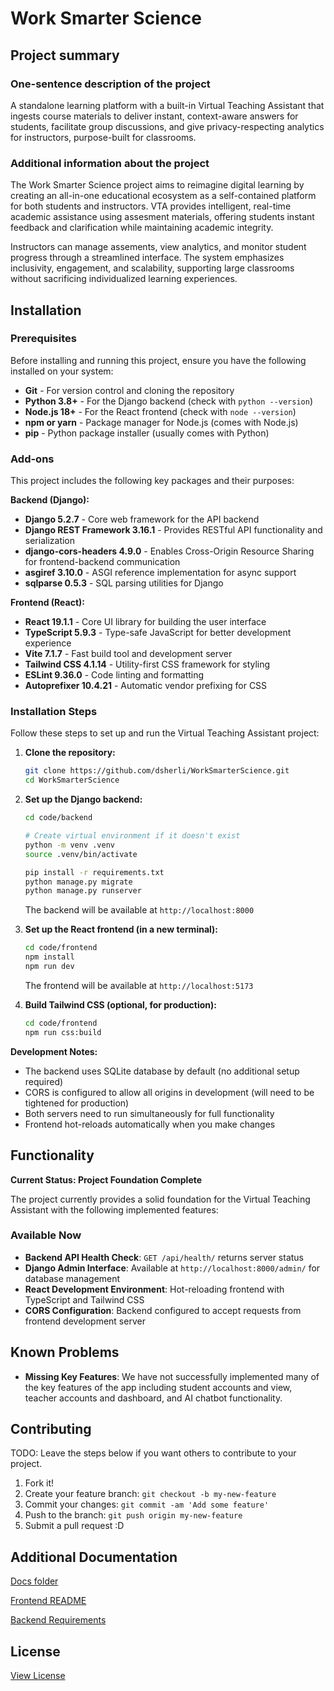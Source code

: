 # Work Smarter Science

## Project summary

### One-sentence description of the project

A standalone learning platform with a built-in Virtual Teaching Assistant that ingests course materials to deliver instant, context-aware answers for students, facilitate group discussions, and give privacy-respecting analytics for instructors, purpose-built for classrooms.

### Additional information about the project

The Work Smarter Science project aims to reimagine digital learning by creating an all-in-one educational ecosystem as a self-contained platform for both students and instructors. VTA provides intelligent, real-time academic assistance using assesment materials, offering students instant feedback and clarification while maintaining academic integrity.

Instructors can manage assements, view analytics, and monitor student progress through a streamlined interface. The system emphasizes inclusivity, engagement, and scalability, supporting large classrooms without sacrificing individualized learning experiences.

## Installation

### Prerequisites

Before installing and running this project, ensure you have the following installed on your system:

- **Git** - For version control and cloning the repository
- **Python 3.8+** - For the Django backend (check with `python --version`)
- **Node.js 18+** - For the React frontend (check with `node --version`)
- **npm or yarn** - Package manager for Node.js (comes with Node.js)
- **pip** - Python package installer (usually comes with Python)

### Add-ons

This project includes the following key packages and their purposes:

**Backend (Django):**
- **Django 5.2.7** - Core web framework for the API backend
- **Django REST Framework 3.16.1** - Provides RESTful API functionality and serialization
- **django-cors-headers 4.9.0** - Enables Cross-Origin Resource Sharing for frontend-backend communication
- **asgiref 3.10.0** - ASGI reference implementation for async support
- **sqlparse 0.5.3** - SQL parsing utilities for Django

**Frontend (React):**
- **React 19.1.1** - Core UI library for building the user interface
- **TypeScript 5.9.3** - Type-safe JavaScript for better development experience
- **Vite 7.1.7** - Fast build tool and development server
- **Tailwind CSS 4.1.14** - Utility-first CSS framework for styling
- **ESLint 9.36.0** - Code linting and formatting
- **Autoprefixer 10.4.21** - Automatic vendor prefixing for CSS

### Installation Steps

Follow these steps to set up and run the Virtual Teaching Assistant project:

1. **Clone the repository:**
   ```bash
   git clone https://github.com/dsherli/WorkSmarterScience.git
   cd WorkSmarterScience
   ```

2. **Set up the Django backend:**
   ```bash
   cd code/backend

   # Create virtual environment if it doesn't exist
   python -m venv .venv
   source .venv/bin/activate

   pip install -r requirements.txt
   python manage.py migrate
   python manage.py runserver
   ```
   The backend will be available at `http://localhost:8000`

3. **Set up the React frontend (in a new terminal):**
   ```bash
   cd code/frontend
   npm install
   npm run dev
   ```
   The frontend will be available at `http://localhost:5173`

4. **Build Tailwind CSS (optional, for production):**
   ```bash
   cd code/frontend
   npm run css:build
   ```

**Development Notes:**
- The backend uses SQLite database by default (no additional setup required)
- CORS is configured to allow all origins in development (will need to be tightened for production)
- Both servers need to run simultaneously for full functionality
- Frontend hot-reloads automatically when you make changes


## Functionality

**Current Status: Project Foundation Complete**

The project currently provides a solid foundation for the Virtual Teaching Assistant with the following implemented features:

### Available Now
- **Backend API Health Check**: `GET /api/health/` returns server status
- **Django Admin Interface**: Available at `http://localhost:8000/admin/` for database management
- **React Development Environment**: Hot-reloading frontend with TypeScript and Tailwind CSS
- **CORS Configuration**: Backend configured to accept requests from frontend development server


## Known Problems

- **Missing Key Features**: We have not successfully implemented many of the key features of the app including student accounts and view, teacher accounts and dashboard, and AI chatbot functionality.


## Contributing

TODO: Leave the steps below if you want others to contribute to your project.

1. Fork it!
2. Create your feature branch: `git checkout -b my-new-feature`
3. Commit your changes: `git commit -am 'Add some feature'`
4. Push to the branch: `git push origin my-new-feature`
5. Submit a pull request :D

## Additional Documentation

[Docs folder](docs)

[Frontend README](code\frontend\README.md)

[Backend Requirements](code/backend/requirements.txt)

## License
[View License](LICENSE.txt)

